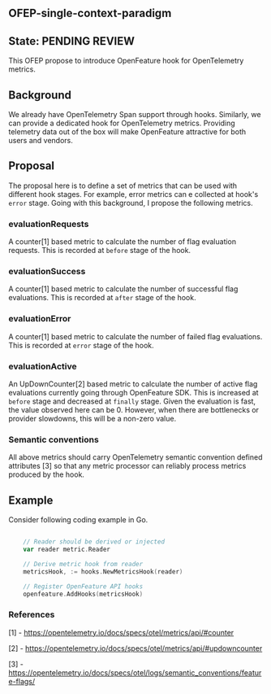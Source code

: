 ## OFEP-single-context-paradigm

## State: PENDING REVIEW

This OFEP propose to introduce OpenFeature hook for OpenTelemetry metrics.

## Background

We already have OpenTelemetry Span support through hooks. Similarly, we can provide a dedicated hook for 
OpenTelemetry 
metrics. Providing telemetry data out of the box will make OpenFeature attractive for both users and vendors. 

## Proposal

The proposal here is to define a set of metrics that can be used with different hook stages. For example, error metrics 
can e collected at hook's `error` stage. Going with this background, I propose the following metrics.

### evaluationRequests

A counter[1] based metric to calculate the number of flag evaluation requests. This is recorded at `before` stage of 
the hook.

### evaluationSuccess

A counter[1] based metric to calculate the number of successful flag evaluations. This is recorded at `after` stage of 
the hook.

### evaluationError

A counter[1] based metric to calculate the number of failed flag evaluations. This is recorded at `error` stage of
the hook.

### evaluationActive

An UpDownCounter[2] based metric to calculate the number of active flag evaluations currently going through 
OpenFeature SDK. This is increased at `before` stage and decreased at `finally` stage. Given the evaluation is fast,
the value observed here can be 0. However, when there are bottlenecks or provider slowdowns, this will be a 
non-zero value. 

### Semantic conventions 

All above metrics should carry OpenTelemetry semantic convention defined attributes [3] so that any metric processor 
can reliably process metrics produced by the hook.

## Example

Consider following coding example in Go. 

```go

    // Reader should be derived or injected 
	var reader metric.Reader

	// Derive metric hook from reader
	metricsHook, := hooks.NewMetricsHook(reader)

	// Register OpenFeature API hooks
	openfeature.AddHooks(metricsHook)
```

### References

[1] - https://opentelemetry.io/docs/specs/otel/metrics/api/#counter

[2] - https://opentelemetry.io/docs/specs/otel/metrics/api/#updowncounter

[3] - https://opentelemetry.io/docs/specs/otel/logs/semantic_conventions/feature-flags/ 